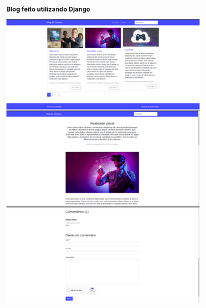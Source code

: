 ### Blog feito utilizando Django

<img src="readme/index.png">
<img src="readme/detail.png">
<img src="readme/comentario.png">